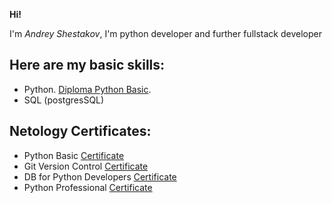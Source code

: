 **Hi!**


I'm *Andrey Shestakov*, I'm python developer and further fullstack developer
## Here are my basic skills:
- Python. [Diploma Python Basic](https://github.com/netology-code/py-diplom-basic.git).
- SQL (postgresSQL)

## Netology Certificates:
- Python Basic [Certificate](https://github.com/AVS-2307/AVS-2307/blob/main/Python%20Basic.pdf)
- Git Version Control [Certificate](https://github.com/AVS-2307/AVS-2307/blob/main/Git%20Version%20Control.pdf)
- DB for Python Developers [Certificate](https://github.com/AVS-2307/AVS-2307/blob/main/DB%20for%20Python%20Developers.pdf)
- Python Professional [Certificate](https://github.com/AVS-2307/AVS-2307/blob/main/Python%20Professional.pdf)
